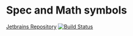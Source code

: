 # Spec and Math symbols

[Jetbrains Repository](https://plugins.jetbrains.com/plugin/14267-spec-and-math-symbols)
[![Build Status][travis-badge]][travis-url]

[travis-badge]: https://travis-ci.com/Cronenberg-World/symbol-idea-plugin.svg?branch=master
[travis-url]: https://travis-ci.com/github/Cronenberg-World/symbol-idea-plugin
